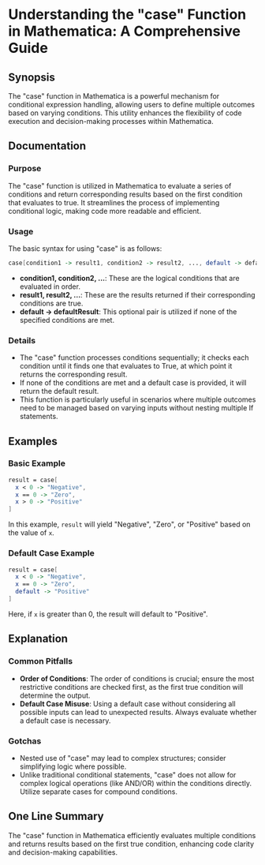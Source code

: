 <!--
Meta Description: # Understanding the "case" Function in Mathematica: A Comprehensive Guide ## Synopsis The "case" function in Mathematica is a powerful mechanism for c...
Meta Keywords: case, conditions, default, mathematica, function
-->

# Understanding the "case" Function in Mathematica: A Comprehensive Guide

## Synopsis
The "case" function in Mathematica is a powerful mechanism for conditional expression handling, allowing users to define multiple outcomes based on varying conditions. This utility enhances the flexibility of code execution and decision-making processes within Mathematica.

## Documentation
### Purpose
The "case" function is utilized in Mathematica to evaluate a series of conditions and return corresponding results based on the first condition that evaluates to true. It streamlines the process of implementing conditional logic, making code more readable and efficient.

### Usage
The basic syntax for using "case" is as follows:

```mathematica
case[condition1 -> result1, condition2 -> result2, ..., default -> defaultResult]
```

- **condition1, condition2, ...**: These are the logical conditions that are evaluated in order.
- **result1, result2, ...**: These are the results returned if their corresponding conditions are true.
- **default -> defaultResult**: This optional pair is utilized if none of the specified conditions are met.

### Details
- The "case" function processes conditions sequentially; it checks each condition until it finds one that evaluates to True, at which point it returns the corresponding result.
- If none of the conditions are met and a default case is provided, it will return the default result.
- This function is particularly useful in scenarios where multiple outcomes need to be managed based on varying inputs without nesting multiple If statements.

## Examples
### Basic Example
```mathematica
result = case[
  x < 0 -> "Negative",
  x == 0 -> "Zero",
  x > 0 -> "Positive"
]
```
In this example, `result` will yield "Negative", "Zero", or "Positive" based on the value of `x`.

### Default Case Example
```mathematica
result = case[
  x < 0 -> "Negative",
  x == 0 -> "Zero",
  default -> "Positive"
]
```
Here, if `x` is greater than 0, the result will default to "Positive".

## Explanation
### Common Pitfalls
- **Order of Conditions**: The order of conditions is crucial; ensure the most restrictive conditions are checked first, as the first true condition will determine the output.
- **Default Case Misuse**: Using a default case without considering all possible inputs can lead to unexpected results. Always evaluate whether a default case is necessary.

### Gotchas
- Nested use of "case" may lead to complex structures; consider simplifying logic where possible.
- Unlike traditional conditional statements, "case" does not allow for complex logical operations (like AND/OR) within the conditions directly. Utilize separate cases for compound conditions.

## One Line Summary
The "case" function in Mathematica efficiently evaluates multiple conditions and returns results based on the first true condition, enhancing code clarity and decision-making capabilities.